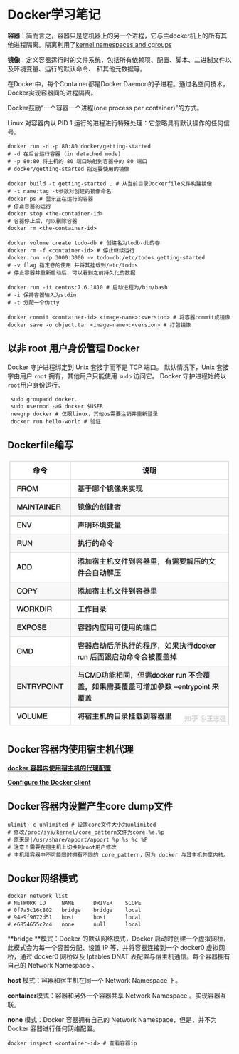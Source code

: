 # Docker学习笔记

**容器**：简而言之，容器只是您机器上的另一个进程，它与主docker机上的所有其他进程隔离。隔离利用了[kernel namespaces and cgroups](https://medium.com/@saschagrunert/demystifying-containers-part-i-kernel-space-2c53d6979504)

**镜像**：定义容器运行时的文件系统，包括所有依赖项、配置、脚本、二进制文件以及环境变量、运行的默认命令、 和其他元数据等。

在Docker中，每个Container都是Docker Daemon的子进程。通过名空间技术，Docker实现容器间的进程隔离。

Docker鼓励“一个容器一个进程(one process per container)”的方式。

Linux 对容器内以 PID 1 运行的进程进行特殊处理：它忽略具有默认操作的任何信号。

```shell
docker run -d -p 80:80 docker/getting-started
# -d 在后台运行容器 (in detached mode)
# -p 80:80 将主机的 80 端口映射到容器中的 80 端口
# docker/getting-started 指定要使用的镜像

docker build -t getting-started . # 从当前目录Dockerfile文件构建镜像
# -t name:tag -t参数对创建的镜像命名
docker ps # 显示正在运行的容器
# 停止容器的运行
docker stop <the-container-id>
# 容器停止后，可以刪除容器
docker rm <the-container-id>

docker volume create todo-db # 创建名为todb-db的卷
docker rm -f <container-id> # 停止继续运行
docker run -dp 3000:3000 -v todo-db:/etc/todos getting-started
# -v flag 指定卷的使用 并将其挂载到/etc/todos
# 停止容器并重新启动后，可以看到之前持久化的数据

docker run -it centos:7.6.1810 # 启动进程为/bin/bash
# -i 保持容器输入为stdin
# -t 分配一个伪tty

docker commit <container-id> <image-name>:<version> # 将容器commit成镜像
docker save -o object.tar <image-name>:<version> # 打包镜像
```

## 以非 root 用户身份管理 Docker 

Docker 守护进程绑定到 Unix 套接字而不是 TCP 端口。 默认情况下，Unix 套接字由用户 `root` 拥有，其他用户只能使用 `sudo` 访问它。 Docker 守护进程始终以`root`用户身份运行。

```shell
 sudo groupadd docker.
 sudo usermod -aG docker $USER
 newgrp docker # 仅限linux，其他os需要注销并重新登录
 docker run hello-world # 验证
```

## Dockerfile编写

![BaseCmd](./assets/DockerLearning/DockerBase.jpg)

## Docker容器内使用宿主机代理

[**docker 容器内使用宿主机的代理配置**](https://kebingzao.com/2019/02/22/docker-container-proxy/)

[**Configure the Docker client**](https://docs.docker.com/network/proxy/#configure-the-docker-client)

## Docker容器内设置产生core dump文件

```shell
ulimit -c unlimited # 设置core文件大小为unlimited
# 修改/proc/sys/kernel/core_pattern文件为core.%e.%p
# 原来是|/usr/share/apport/apport %p %s %c %P
# 注意！需要在宿主机上切换到root用户修改
# 主机和容器中不可能同时拥有不同的 core_pattern，因为 docker 与其主机共享内核。
```

## Docker网络模式

```shell
docker network list
# NETWORK ID     NAME      DRIVER    SCOPE
# 0f7a5c16c802   bridge    bridge    local
# 94e9f9672d51   host      host      local
# e6854655c2c4   none      null      local
```

**bridge **模式：Docker 的默认网络模式，Docker 启动时创建一个虚拟网桥， 此模式会为每一个容器分配、设置 IP 等，并将容器连接到一个 docker0 虚拟网桥，通过 docker0 网桥以及 Iptables DNAT 表配置与宿主机通信。每个容器拥有自己的 Network Namespace 。

**host** 模式：容器和宿主机在同一个 Network Namespace 下。

**container**模式：容器和另外一个容器共享 Network Namespace 。实现容器互联。

**none** 模式：Docker 容器拥有自己的 Network Namespace，但是，并不为Docker 容器进行任何网络配置。

```shell
docker inspect <container-id> # 查看容器ip
```

